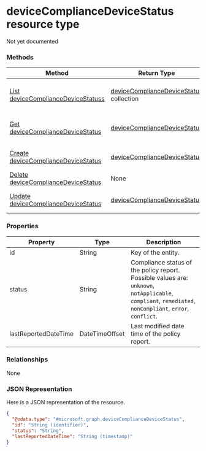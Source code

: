 ﻿# deviceComplianceDeviceStatus resource type

Not yet documented
### Methods
|Method|Return Type|Description|
|---|---|---|
|[List deviceComplianceDeviceStatuss](../api/deviceComplianceDeviceStatus_list.md)|[deviceComplianceDeviceStatus](../resources/deviceComplianceDeviceStatus.md) collection|List properties and relationships of the [deviceComplianceDeviceStatus](../resources/deviceComplianceDeviceStatus.md) objects.|
|[Get deviceComplianceDeviceStatus](../api/deviceComplianceDeviceStatus_get.md)|[deviceComplianceDeviceStatus](../resources/deviceComplianceDeviceStatus.md)|Read properties and relationships of the [deviceComplianceDeviceStatus](../resources/deviceComplianceDeviceStatus.md) object.|
|[Create deviceComplianceDeviceStatus](../api/deviceComplianceDeviceStatus_create.md)|[deviceComplianceDeviceStatus](../resources/deviceComplianceDeviceStatus.md)|Create a new [deviceComplianceDeviceStatus](../resources/deviceComplianceDeviceStatus.md) object.|
|[Delete deviceComplianceDeviceStatus](../api/deviceComplianceDeviceStatus_delete.md)|None|Deletes a [deviceComplianceDeviceStatus](../resources/deviceComplianceDeviceStatus.md).|
|[Update deviceComplianceDeviceStatus](../api/deviceComplianceDeviceStatus_update.md)|[deviceComplianceDeviceStatus](../resources/deviceComplianceDeviceStatus.md)|Update the properties of a [deviceComplianceDeviceStatus](../resources/deviceComplianceDeviceStatus.md) object.|

### Properties
|Property|Type|Description|
|---|---|---|
|id|String|Key of the entity.|
|status|String|Compliance status of the policy report. Possible values are: `unknown`, `notApplicable`, `compliant`, `remediated`, `nonCompliant`, `error`, `conflict`.|
|lastReportedDateTime|DateTimeOffset|Last modified date time of the policy report.|

### Relationships
None
### JSON Representation
Here is a JSON representation of the resource.
<!-- {
  "blockType": "resource",
  "keyProperty": "id",
  "@odata.type": "microsoft.graph.deviceComplianceDeviceStatus"
}
-->
```json
{
  "@odata.type": "#microsoft.graph.deviceComplianceDeviceStatus",
  "id": "String (identifier)",
  "status": "String",
  "lastReportedDateTime": "String (timestamp)"
}
```


